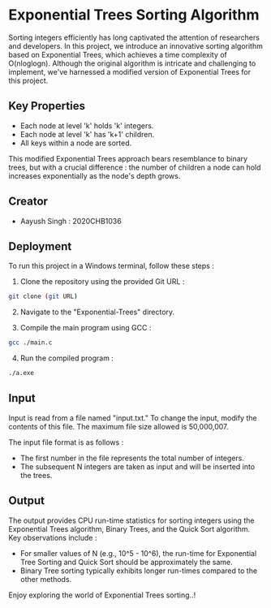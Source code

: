 # Exponential Trees Sorting Algorithm

Sorting integers efficiently has long captivated the attention of researchers and developers. In this project, we introduce an innovative sorting algorithm based on Exponential Trees, which achieves a time complexity of O(nloglogn). Although the original algorithm is intricate and challenging to implement, we've harnessed a modified version of Exponential Trees for this project.

## Key Properties
- Each node at level 'k' holds 'k' integers.
- Each node at level 'k' has 'k+1' children.
- All keys within a node are sorted.

This modified Exponential Trees approach bears resemblance to binary trees, but with a crucial difference : the number of children a node can hold increases exponentially as the node's depth grows.

## Creator
- Aayush Singh : 2020CHB1036

## Deployment

To run this project in a Windows terminal, follow these steps :

1. Clone the repository using the provided Git URL :

```bash
git clone (git URL)
```

2. Navigate to the "Exponential-Trees" directory.

3. Compile the main program using GCC :

```bash
gcc ./main.c
```

4. Run the compiled program :

```bash
./a.exe
```

## Input
Input is read from a file named "input.txt." To change the input, modify the contents of this file. The maximum file size allowed is 50,000,007.

The input file format is as follows :
- The first number in the file represents the total number of integers.
- The subsequent N integers are taken as input and will be inserted into the trees.

## Output
The output provides CPU run-time statistics for sorting integers using the Exponential Trees algorithm, Binary Trees, and the Quick Sort algorithm. Key observations include :

- For smaller values of N (e.g., 10^5 - 10^6), the run-time for Exponential Tree Sorting and Quick Sort should be approximately the same.
- Binary Tree sorting typically exhibits longer run-times compared to the other methods.

Enjoy exploring the world of Exponential Trees sorting..!